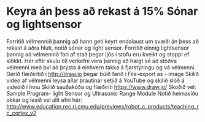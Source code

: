 # Keyra án þess að rekast á 15% Sónar og lightsensor

Forritið vélmennið þannig að hann geti keyrt  endalaust um svæði án þess að rekast á aðra hluti, notið sónar og light sensor.  Forritið einnig lightsensor þannig að vélmennið fari af stað þegar ljós í stofu eru kveikt og stoppi ef slökkt.
Hér eftir skulu öll verkefni vera þannig að hægt sé að stöðva vélmenni með því að þrýsta á einhvern takka á fjarstýringu og vá vélmenni.
Gerið flæðiritið í http://draw.io þegar búið farið í  File-export as - image
Skilið video af vélmenni leysa allar þrautinar setjið á YouTube og skilið slóð á videóið í Innu
Skilið sauðakóða og flæðiriti https://www.draw.io/
Skoðið vel: Sample Program- light Sensor og Ultrasonic Range Module
Notið heimasíðu okkar og lesið vel allt efni hér: http://www.education.rec.ri.cmu.edu/previews/robot_c_products/teaching_rc_cortex_v2
